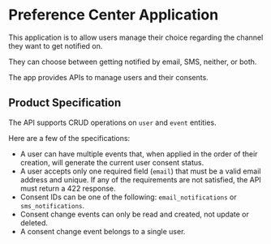# Preference Center Application

This application is to allow users manage their choice regarding the channel they want to get notified on.

They can choose between getting notified by email, SMS, neither, or both.

The app provides APIs to manage users and their consents.

## Product Specification

The API supports CRUD operations on `user` and `event` entities.

Here are a few of the specifications:

- A user can have multiple events that, when applied in the order of their creation, will generate the current user consent status.
- A user accepts only one required field (`email`) that must be a valid email address and unique. If any of the requirements are not satisfied, the API must return a 422 response.
- Consent IDs can be one of the following: `email_notifications` or `sms_notifications`.
- Consent change events can only be read and created, not update or deleted.
- A consent change event belongs to a single user.